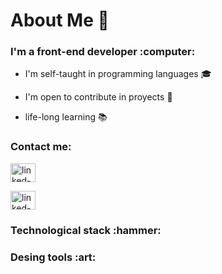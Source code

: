 # About Me :man:
<h3> I'm a front-end developer :computer: </h3> 

- I'm self-taught in programming languages :mortar_board:

- I'm open to contribute in proyects :office:

- life-long learning :books:


<h3 align="left">Contact me:</h3>
<p align="left">
<a href="https://linkedin.com/in/cristian-sivak" target="blank"><img align="center" src="https://cdn.jsdelivr.net/npm/simple-icons@3.0.1/icons/linkedin.svg" alt="linked-in" height="30" width="40" /></a>
</p>
<a href="https://linkedin.com/in/cristian-sivak" target="blank"><img align="center" src="https://github.com/CristianSivak/cristian-sivak/blob/main/img/001-html.svg" alt="linked-in" height="30" width="40" /></a>
<h3 align="left">Technological stack :hammer:</h3>

<h3 align="left">Desing tools :art:</h3>
